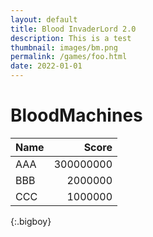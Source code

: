 ```yaml
---
layout: default
title: Blood InvaderLord 2.0
description: This is a test
thumbnail: images/bm.png
permalink: /games/foo.html
date: 2022-01-01
---
```


# BloodMachines

| Name | Score |
| :---- | ----: |
| AAA | 300000000 |
| BBB | 2000000 |
| CCC | 1000000 |
{:.bigboy}